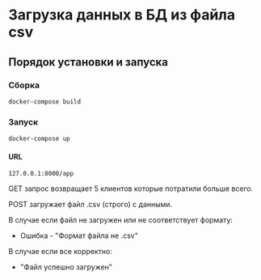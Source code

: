 
# Загрузка данных в БД из файла csv

## Порядок установки и запуска

### Сборка

    docker-compose build

### Запуск

    docker-compose up

#### URL
    127.0.0.1:8000/app

GET запрос возвращает 5 клиентов которые потратили больше всего.

POST загружает файл .csv (строго) с данными.

В случае если файл не загружен или не соответствует формату: 
 - Ошибка - "Формат файла не .csv"

В случае если все корректно:
 - "Файл успешно загружен"





